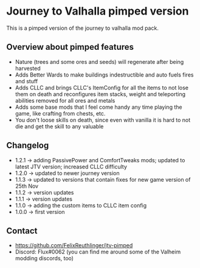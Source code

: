 # Journey to Valhalla pimped version

This is a pimped version of the journey to valhalla mod pack.

## Overview about pimped features

* Nature (trees and some ores and seeds) will regenerate after being harvested
* Adds Better Wards to make buildings indestructible and auto fuels fires and stuff
* Adds CLLC and brings CLLC's ItemConfig for all the items to not lose them on 
death and reconfigures item stacks, weight and teleporting abilities removed for all ores and metals
* Adds some base mods that I feel come handy any time playing the game, like crafting from chests, etc.
* You don't loose skills on death, since even with vanilla it is hard to not die and get the skill to any 
valuable 

## Changelog

* 1.2.1 -> adding PassivePower and ComfortTweaks mods; updated to latest JTV version; increased CLLC difficulty
* 1.2.0 -> updated to newer journey version
* 1.1.3 -> updated to versions that contain fixes for new game version of 25th Nov
* 1.1.2 -> version updates
* 1.1.1 -> version updates
* 1.1.0 -> adding the custom items to CLLC item config
* 1.0.0 -> first version

## Contact

* https://github.com/FelixReuthlinger/jtv-pimped
* Discord: Flux#0062 (you can find me around some of the Valheim modding discords, too)
